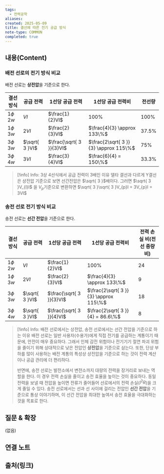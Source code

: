 ```yaml
---
tags:
  - 전력공학
aliases: 
created: 2025-05-09
title: 결선에 따른 전기 공급 방식
note-type: COMMON
completed: true
---
```


## 내용(Content)
### 배전 선로의 전기 방식 비교
배전 선로는 **상전압**을 기준으로 한다.

| 결선 방식         | 공급 전력          | 1선당 공급 전력                | 1선당 공급 전력비                            | 전선량   |
| ------------- | -------------- | ------------------------ | ------------------------------------- | ----- |
| $1\phi \, 2w$ | $VI$           | $\frac{1}{2}VI$          | 100%                                  | 100%  |
| $1\phi \, 3w$ | $2VI$          | $\frac{2}{3}VI$          | $\frac{4}{3} \approx 133\%$           | 37.5% |
| $3\phi \, 3w$ | $\sqrt{ 3 }VI$ | $\frac{\sqrt{ 3 }}{3}VI$ | $\frac{2\sqrt{ 3 }}{3} \approx 115\%$ | 75%   |
| $3\phi \, 4w$ | $3VI$          | $\frac{3}{4}VI$          | $\frac{6}{4} = 150\%$                 | 33.3% |

>[!info] Info: 3상 4선식에서 공급 전력이 3배인 이유
>델타 결선과 다르게 Y결선은 상전압 기준으로 보면 선간전압은 $\sqrt{ 3 }$배이다. 그러면 
>$\sqrt{ 3 }V_{l}I$ 을 $V_{p}$기준으로 변환하면 $\sqrt{ 3 }\sqrt{ 3 }V_{p}I = 3V_{p}I = 3VI$

### 송전 선로 전기 방식 비교
송전 선로는 **선간 전압**을 기준으로 한다.


| 결선 방식         | 공급 전력          | 1선당 공급 전력                | 1선당 공급 전력비                            | 전력 손실 비(전선 중량비) |
| ------------- | -------------- | ------------------------ | ------------------------------------- | --------------- |
| $1\phi \, 2w$ | $VI$           | $\frac{1}{2}VI$          | 100%                                  | 24              |
| $1\phi \, 3w$ | $2VI$          | $\frac{2}{3}VI$          | $\frac{4}{3} \approx 133\%$           | 9               |
| $3\phi \, 3w$ | $\sqrt{ 3 }VI$ | $\frac{\sqrt{ 3 }}{3}VI$ | $\frac{2\sqrt{ 3 }}{3} \approx 115\%$ | 18              |
| $3\phi \, 4w$ | $\sqrt{ 3 }VI$ | $\frac{\sqrt{ 3 }}{4}VI$ | $\frac{2\sqrt{ 3 }}{4} = 86.6\%$      | 8               |

>[!info] Info: 배전 선로에서는 상전압, 송전 선로에서는 선간 전압을 기준으로 하는 이유
>배전 선로는 일반 사용자(수용가)에게 직접 전기를 공급하는 계통이기 때문에, 안전이 매우 중요하다. 그래서 인체 감전 위험이나 전기기기 절연 파괴 위험을 줄이기 위해 상대적으로 낮은 전압인 **상전압**을 기준으로 삼는다. 또한, 단상 부하를 많이 사용하는 배전 계통의 특성상 상전압을 기준으로 하는 것이 전력 계산이나 공급 관리에 더 편리하다.
>
>반면에, 송전 선로는 발전소에서 변전소까지 대량의 전력을 장거리로 보내는 역할을 한다. 이 경우 전력 손실을 줄이고 송전 효율을 높이는 것이 중요하다. 동일 전력을 보낼 때 전압을 높이면 전류가 줄어들어 선로에서의 전력 손실($I^2R$)을 크게 줄일 수 있다. 송전 선로에서는 선과 선 사이에 걸리는 전압인 **선간 전압**을 기준으로 통상 이야기하며, 이 선간 전압을 최대한 높여서 송전 효율을 극대화하는 것을 목표로 한다.

## 질문 & 확장

(없음)

## 연결 노트

## 출처(링크)

